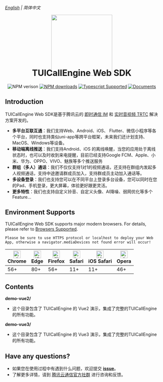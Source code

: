 _[English](README.md) | 简体中文_
<p align="center">
  <a href="https://trtc.io/">
    <img width="200" src="https://web.sdk.qcloud.com/trtc/webrtc/assets/trtc.io-logo.png">
  </a>
</p>

<h1 align="center" style="margin-top: -40px">TUICallEngine Web SDK</h1>

<div align="center">

![NPM verison](https://img.shields.io/npm/v/tuicall-engine-webrtc) [![NPM downloads](https://img.shields.io/npm/dw/tuicall-engine-webrtc)](https://www.npmjs.com/package/tuicall-engine-webrtc) [![Typescript Supported](https://img.shields.io/badge/Typescript-Supported-blue)](https://www.npmjs.com/package/tuicall-engine-webrtc) [![Documents](https://img.shields.io/badge/-Documents-blue)](https://web.sdk.qcloud.com/component/trtccalling/doc/TUICallEngine/web/en/TUICallEngine.html) 
</div>

## Introduction
TUICallEngine Web SDK是基于腾讯云的 [即时通信 IM](https://cloud.tencent.com/document/product/269/42440) 和 [实时音视频 TRTC](https://cloud.tencent.com/document/product/647/16788) 解决方案开发的。

- **多平台互联互通**：我们支持Web、Android、iOS、 Flutter、微信小程序等各个平台，同时也支持类似uni-app等跨平台框架，未来我们还计划支持、MacOS、Windows等设备。
- **移动端离线推送**：我们支持Android、iOS 的离线唤醒，当您的应用处于离线状态时，也可以及时收到来电提醒，目前已经支持Google FCM、Apple、小米、华为、OPPO、VIVO、魅族等多个推送服务
- **群组（多人）通话**：我们不仅仅支持1对1的视频通话，还支持在群组内发起多人视频通话，支持中途邀请群成员加入，支持群成员主动加入通话等。
- **多设备登录**：我们也支持您可以在不同平台上登录多台设备，您可以同时在您的Pad、手机登录，更大屏幕，体验更好跟更灵活。
- **更多特性**：我们也支持自定义铃音、自定义头像、AI降噪、弱网优化等多个Feature...


## Environment Supports
TUICallEngine Web SDK supports major modern browsers. For details, please refer to [Browsers Supported](https://web.sdk.qcloud.com/trtc/webrtc/v5/doc/en/tutorial-05-info-browser.html).

```text
Please be sure to use HTTPS protocol or localhost to deploy your Web App, otherwise a navigator.mediaDevices not found error will occur!
```

| [<img src="https://web.sdk.qcloud.com/trtc/webrtc/assets/logo/chrome_48x48.png" alt="Chrome" width="24px" height="24px" />](http://godban.github.io/browsers-support-badges/)<br/>Chrome | [<img src="https://web.sdk.qcloud.com/trtc/webrtc/assets/logo/edge_48x48.png" alt="IE / Edge" width="24px" height="24px" />](http://godban.github.io/browsers-support-badges/)<br/> Edge | [<img src="https://web.sdk.qcloud.com/trtc/webrtc/assets/logo/firefox_48x48.png" alt="Firefox" width="24px" height="24px" />](http://godban.github.io/browsers-support-badges/)<br/>Firefox | [<img src="https://web.sdk.qcloud.com/trtc/webrtc/assets/logo/safari_48x48.png" alt="Safari" width="24px" height="24px" />](http://godban.github.io/browsers-support-badges/)<br/>Safari | [<img src="https://web.sdk.qcloud.com/trtc/webrtc/assets/logo/safari-ios_48x48.png" alt="iOS Safari" width="24px" height="24px" />](http://godban.github.io/browsers-support-badges/)<br/>iOS Safari | [<img src="https://web.sdk.qcloud.com/trtc/webrtc/assets/logo/opera_48x48.png" alt="Opera" width="24px" height="24px" />](http://godban.github.io/browsers-support-badges/)<br/>Opera |
| --------- | --------- | --------- | --------- | --------- | --------- |
| 56+ | 80+ | 56+ | 11+ | 11+ | 46+ |

## Contents

**demo-vue2/**
- 这个目录包含了 TUICallEngine 的 Vue2 演示，集成了完整的TUICallEngine的所有功能。

**demo-vue3/**
- 这个目录包含了 TUICallEngine 的 Vue3 演示，集成了完整的TUICallEngine的所有功能。

## Have any questions?

- 如果您在使用过程中有遇到什么问题，欢迎提交 [**issue**](https://github.com/Tencent-RTC/rtc-call-engine/issues)。
- 了解更多详情，请到 [腾讯云通信官方社群](https://zhiliao.qq.com) 进行咨询和反馈。